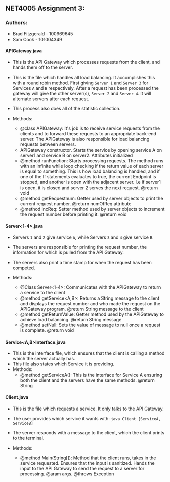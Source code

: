 ## NET4005 Assignment 3:

### Authors:
* Brad Fitzgerald - 100969645
* Sam Cook - 101004349

#### APIGateway.java
* This is the API Gateway which processes requests from the client, and hands them off to the server.
* This is the file which handles all load balancing. It accomplishes this with a round robin method. First giving `Server 1` and `Server 3` for Services `A` and `B` respectively. After a request has been processed the gateway will give the other server(s), `Server 2` and `Server 4`. It will alternate servers after each request.
* This process also does all of the statistic collection.

* Methods:
  * @class APIGateway: It's job is to receive service requests from the clients and to forward these requests to an appropriate back-end server. The APIGateway is also responsible for load balancing requests between servers.
  * APIGateway constructor. Starts the service by opening service A on server1 and service B on server2. Attributes initialized
  * @method runFunction: Starts processing requests. The method runs with an infinite while loop checking if the return value of each server is equal to something. This is how load balancing is handled, and if one of the If statements evaluates to true, the current Endpoint is stopped, and another is open with the adjacent server. I.e if server1 is open, it is closed and server 2 serves the next request. @return void
  * @method getRequestnum: Getter used by server objects to print the current request number. @return numOfReq attribute
  * @method incReq: Setter method used by server objects to increment the request number before printing it. @return void
	
#### Server<1-4>.java
* Servers `1` and `2` give service `A`, while Servers `3` and `4` give service `B`. 
* The servers are responsible for printing the request number, the information for which is pulled from the API Gateway.
* The servers also print a time stamp for when the request has been competed.

* Methods:
  * @Class Server<1-4>: Communicates with the APIGateway to return a service to the client
  * @method getService<A,B>: Returns a String message to the client and displays the request number and who made the request on the APIGateway program. @return String message to the client
  * @method getReturnValue: Getter method used by the APIGateway to achieve load balancing. @return String message
  * @method setNull: Sets the value of message to null once a request is complete. @return void
	
#### Service<A,B>Interface.java
* This is the interface file, which ensures that the client is calling a method which the server actually has.
* This file also states which Service it is providing.
* Methods:
  * @method getServiceA(): This is the interface for Service A ensuring both the client and the servers have the same methods. @return String

#### Client.java
* This is the file which requests a service. It only talks to the API Gateway.
* The user provides which service it wants with: `java Client [ServiceA, ServiceB]`
* The server responds with a message to the client, which the client prints to the terminal.

* Methods:
  * @method Main(String[]): Method that the client runs, takes in the service requested. Ensures that the input is sanitized. Hands the input to the API Gateway to send the request to a server for processing. @aram args. @throws Exception
